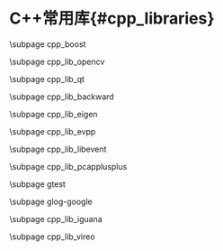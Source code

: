 C++常用库{#cpp_libraries}
========================

\subpage cpp_boost

\subpage cpp_lib_opencv

\subpage cpp_lib_qt

\subpage cpp_lib_backward

\subpage cpp_lib_eigen

\subpage cpp_lib_evpp

\subpage cpp_lib_libevent

\subpage cpp_lib_pcapplusplus

\subpage gtest

\subpage glog-google

\subpage cpp_lib_iguana

\subpage cpp_lib_vireo


